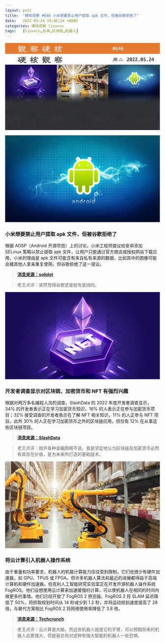 ```yaml
---
layout: post
title:	"硬核观察 #646 小米想要禁止用户提取 apk 文件，但被谷歌拒绝了"
date:	2022-05-24 19:46:24 +0800 
categories:	硬核观察 linuxcn 
tags:	[linuxcn,安卓,区块链,机器人]
---
```



![](/Asserts/Images/album/202205/24/194503w3hagbk9lxqv63ox.jpg)


![](/Asserts/Images/album/202205/24/194522b5bsmgezk5ubtwsb.jpg)


### 小米想要禁止用户提取 apk 文件，但被谷歌拒绝了


根据 AOSP（Android 开源项目）上的讨论，小米工程师提议给安卓添加 SELinux 策略以禁止提取 apk 文件，让用户只能通过官方商店或授权网站下载应用，小米的理由是 apk 文件可能含有来自私有来源的数据，比如其中的图像可能会被其他人拿来重复使用。但谷歌拒绝了这一提议。



> 
> **[消息来源：solidot](https://www.solidot.org/story?sid=71617)**
> 
> 
> 



> 
> 老王点评：突然觉得谷歌还是挺有底线的。
> 
> 
> 


![](/Asserts/Images/album/202205/24/194538kb5ud7murb5rm51n.jpg)


### 开发者调查显示对区块链、加密货币和 NFT 有强烈兴趣


根据对两万多名编程人员的调查，SlashData 的 2022 年度开发者调查显示，34% 的开发者表示正在学习加密货币知识，16% 的人表示正在参与加密货币项目；32% 接受调查的开发者表示在了解 NFT 相关知识，11% 的人正参与 NFT 项目。此外 30% 的人正在学习加密货币之外的区块链应用，但仅有 12% 在从事这些区块链项目。



> 
> **[消息来源：SlashData](https://slashdata-website-cms.s3.amazonaws.com/sample_reports/VZtJWxZw5Q9NDSAQ.pdf)**
> 
> 
> 



> 
> 老王点评：抛开各种金融困境不说，我是坚定地认为区块链及加密货币必然有其存在价值，是为未来所打造的基础技术。
> 
> 
> 


![](/Asserts/Images/album/202205/24/194547xw9xy0i558nyiaxo.jpg)


### 将云计算引入机器人操作系统


由于重量和功率要求，机器人的机载计算能力往往受到限制，它们也很少有硬件加速器，如 GPU、TPUS 或 FPGA。但许多机器人算法和最近的进展都得益于高端计算机和硬件加速器。伯克利人工智能研究实验室正在开发开源机器人操作系统 FogROS。他们设想使用云计算来加速缓慢的计算，可以使机器人在相同的时间内做更多的事情。他们已经开放了 FogROS 2 预览版。FogROS 2 将 SLAM 延迟降低了 50%，将抓取规划时间从 14 秒减少到 1.2 秒，并将运动规划速度提高了 28 倍，与替代方案相比 FogROS 2 将网络使用率降低了 3.8 倍。



> 
> **[消息来源：Techcrunch](https://techcrunch.com/2022/05/23/fogros-brings-robotic-cloud-computing-to-the-robot-operating-system/)**
> 
> 
> 



> 
> 老王点评：云计算是大脑，而这些机器人就是它的手臂，可以预期将来的机器人会更强大，但是我总有对这种有强大智能的机器人一些恐惧。
> 
> 
>
